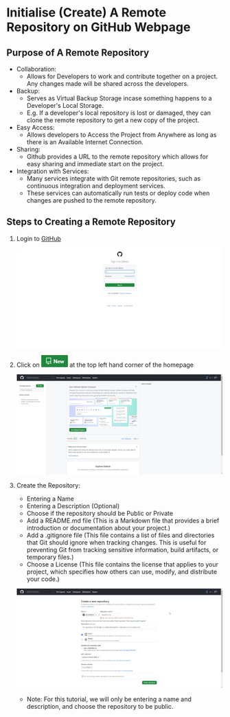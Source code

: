 # Initialise (Create) A Remote Repository on GitHub Webpage

## Purpose of A Remote Repository
* Collaboration:
    * Allows for Developers to work and contribute together on a project. Any changes made will be shared across the developers.
* Backup:
    * Serves as Virtual Backup Storage incase something happens to a Developer's Local Storage.
    *  E.g. If a developer's local repository is lost or damaged, they can clone the remote repository to get a new copy of the project.
* Easy Access:
    * Allows developers to Access the Project from Anywhere as long as there is an Available Internet Connection.
* Sharing:
    * Github provides a URL to the remote repository which allows for easy sharing and immediate start on the project.
* Integration with Services:
    * Many services integrate with Git remote repositories, such as continuous integration and deployment services. 
    * These services can automatically run tests or deploy code when changes are pushed to the remote repository.

## Steps to Creating a Remote Repository
1. Login to [GitHub](https://github.com/login)

    ![GitHub Login Page](../images/github_login.png)

2. Click on ![New Repository Button](../images/new_repo_btn.png) at the top left hand corner of the homepage 

    ![GitHub Home Page](../images/github_home.png)

3. Create the Repository:
    * Entering a Name
    * Entering a Description (Optional)
    * Choose if the repository should be Public or Private
    * Add a README.md file (This is a Markdown file that provides a brief introduction or documentation about your project.)
    * Add a .gitignore file (This file contains a list of files and directories that Git should ignore when tracking changes. This is useful for preventing Git from tracking sensitive information, build artifacts, or temporary files.)
    * Choose a License (This file contains the license that applies to your project, which specifies how others can use, modify, and distribute your code.)

    ![Create Repository Page](../images/new_repo_page.png)

    * Note: For this tutorial, we will only be entering a name and description, and choose the repository to be public.